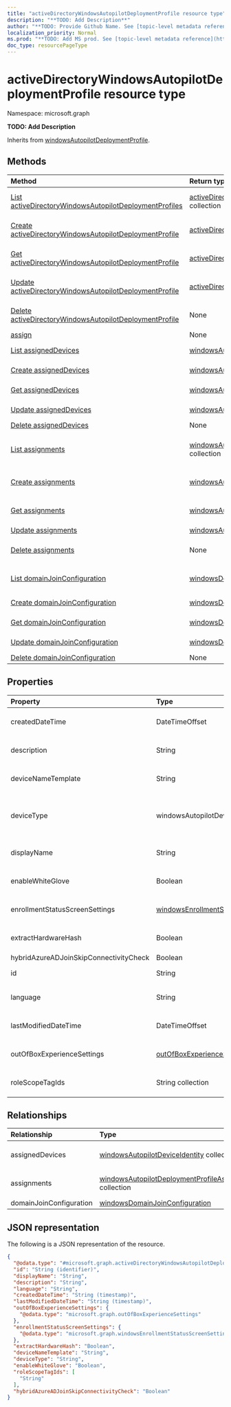 ```yaml
---
title: "activeDirectoryWindowsAutopilotDeploymentProfile resource type"
description: "**TODO: Add Description**"
author: "**TODO: Provide Github Name. See [topic-level metadata reference](https://msgo.azurewebsites.net/add/document/guidelines/metadata.html#topic-level-metadata)**"
localization_priority: Normal
ms.prod: "**TODO: Add MS prod. See [topic-level metadata reference](https://msgo.azurewebsites.net/add/document/guidelines/metadata.html#topic-level-metadata)**"
doc_type: resourcePageType
---
```


# activeDirectoryWindowsAutopilotDeploymentProfile resource type

Namespace: microsoft.graph

**TODO: Add Description**


Inherits from [windowsAutopilotDeploymentProfile](../resources/windowsautopilotdeploymentprofile.md).

## Methods
|Method|Return type|Description|
|:---|:---|:---|
|[List activeDirectoryWindowsAutopilotDeploymentProfiles](../api/intune-activedirectorywindowsautopilotdeploymentprofile-list.md)|[activeDirectoryWindowsAutopilotDeploymentProfile](../resources/intune-activedirectorywindowsautopilotdeploymentprofile.md) collection|Get a list of the [activeDirectoryWindowsAutopilotDeploymentProfile](../resources/activedirectorywindowsautopilotdeploymentprofile.md) objects and their properties.|
|[Create activeDirectoryWindowsAutopilotDeploymentProfile](../api/intune-activedirectorywindowsautopilotdeploymentprofile-create.md)|[activeDirectoryWindowsAutopilotDeploymentProfile](../resources/intune-activedirectorywindowsautopilotdeploymentprofile.md)|Create a new [activeDirectoryWindowsAutopilotDeploymentProfile](../resources/intune-activedirectorywindowsautopilotdeploymentprofile.md) object.|
|[Get activeDirectoryWindowsAutopilotDeploymentProfile](../api/intune-activedirectorywindowsautopilotdeploymentprofile-get.md)|[activeDirectoryWindowsAutopilotDeploymentProfile](../resources/intune-activedirectorywindowsautopilotdeploymentprofile.md)|Read the properties and relationships of an [activeDirectoryWindowsAutopilotDeploymentProfile](../resources/intune-activedirectorywindowsautopilotdeploymentprofile.md) object.|
|[Update activeDirectoryWindowsAutopilotDeploymentProfile](../api/intune-activedirectorywindowsautopilotdeploymentprofile-update.md)|[activeDirectoryWindowsAutopilotDeploymentProfile](../resources/intune-activedirectorywindowsautopilotdeploymentprofile.md)|Update the properties of an [activeDirectoryWindowsAutopilotDeploymentProfile](../resources/intune-activedirectorywindowsautopilotdeploymentprofile.md) object.|
|[Delete activeDirectoryWindowsAutopilotDeploymentProfile](../api/intune-activedirectorywindowsautopilotdeploymentprofile-delete.md)|None|Deletes an [activeDirectoryWindowsAutopilotDeploymentProfile](../resources/intune-activedirectorywindowsautopilotdeploymentprofile.md) object.|
|[assign](../api/intune-activedirectorywindowsautopilotdeploymentprofile-assign.md)|None|**TODO: Add Description**|
|[List assignedDevices](../api/intune-activedirectorywindowsautopilotdeploymentprofile-list-assigneddevices.md)|[windowsAutopilotDeviceIdentity](../resources/intune-windowsautopilotdeviceidentity.md) collection|Get the windowsAutopilotDeviceIdentity resources from the assignedDevices navigation property.|
|[Create assignedDevices](../api/intune-activedirectorywindowsautopilotdeploymentprofile-post-assigneddevices.md)|[windowsAutopilotDeviceIdentity](../resources/intune-windowsautopilotdeviceidentity.md)|Create a new windowsAutopilotDeviceIdentity object.|
|[Get assignedDevices](../api/intune-activedirectorywindowsautopilotdeploymentprofile-get-windowsautopilotdeviceidentity.md)|[windowsAutopilotDeviceIdentity](../resources/intune-windowsautopilotdeviceidentity.md)|Read the properties and relationships of a [windowsAutopilotDeviceIdentity](../resources/intune-windowsautopilotdeviceidentity.md) object.|
|[Update assignedDevices](../api/intune-activedirectorywindowsautopilotdeploymentprofile-update-assigneddevices.md)|[windowsAutopilotDeviceIdentity](../resources/intune-windowsautopilotdeviceidentity.md)|Update the properties of an assignedDevices object.|
|[Delete assignedDevices](../api/intune-activedirectorywindowsautopilotdeploymentprofile-delete-assigneddevices.md)|None|Delete a [windowsAutopilotDeviceIdentity](../resources/intune-windowsautopilotdeviceidentity.md) object.|
|[List assignments](../api/intune-activedirectorywindowsautopilotdeploymentprofile-list-assignments.md)|[windowsAutopilotDeploymentProfileAssignment](../resources/intune-windowsautopilotdeploymentprofileassignment.md) collection|Get the windowsAutopilotDeploymentProfileAssignment resources from the assignments navigation property.|
|[Create assignments](../api/intune-activedirectorywindowsautopilotdeploymentprofile-post-assignments.md)|[windowsAutopilotDeploymentProfileAssignment](../resources/intune-windowsautopilotdeploymentprofileassignment.md)|Create a new windowsAutopilotDeploymentProfileAssignment object.|
|[Get assignments](../api/intune-activedirectorywindowsautopilotdeploymentprofile-get-windowsautopilotdeploymentprofileassignment.md)|[windowsAutopilotDeploymentProfileAssignment](../resources/intune-windowsautopilotdeploymentprofileassignment.md)|Read the properties and relationships of a [windowsAutopilotDeploymentProfileAssignment](../resources/intune-windowsautopilotdeploymentprofileassignment.md) object.|
|[Update assignments](../api/intune-activedirectorywindowsautopilotdeploymentprofile-update-assignments.md)|[windowsAutopilotDeploymentProfileAssignment](../resources/intune-windowsautopilotdeploymentprofileassignment.md)|Update the properties of an assignments object.|
|[Delete assignments](../api/intune-activedirectorywindowsautopilotdeploymentprofile-delete-assignments.md)|None|Delete a [windowsAutopilotDeploymentProfileAssignment](../resources/intune-windowsautopilotdeploymentprofileassignment.md) object.|
|[List domainJoinConfiguration](../api/intune-activedirectorywindowsautopilotdeploymentprofile-list-domainjoinconfiguration.md)|[windowsDomainJoinConfiguration](../resources/windowsdomainjoinconfiguration.md) collection|Get the windowsDomainJoinConfiguration resources from the domainJoinConfiguration navigation property.|
|[Create domainJoinConfiguration](../api/intune-activedirectorywindowsautopilotdeploymentprofile-post-domainjoinconfiguration.md)|[windowsDomainJoinConfiguration](../resources/windowsdomainjoinconfiguration.md)|Create a new windowsDomainJoinConfiguration object.|
|[Get domainJoinConfiguration](../api/intune-activedirectorywindowsautopilotdeploymentprofile-get-windowsdomainjoinconfiguration.md)|[windowsDomainJoinConfiguration](../resources/windowsdomainjoinconfiguration.md)|Read the properties and relationships of a [windowsDomainJoinConfiguration](../resources/windowsdomainjoinconfiguration.md) object.|
|[Update domainJoinConfiguration](../api/intune-activedirectorywindowsautopilotdeploymentprofile-update-domainjoinconfiguration.md)|[windowsDomainJoinConfiguration](../resources/windowsdomainjoinconfiguration.md)|Update the properties of a domainJoinConfiguration object.|
|[Delete domainJoinConfiguration](../api/intune-activedirectorywindowsautopilotdeploymentprofile-delete-domainjoinconfiguration.md)|None|Delete a [windowsDomainJoinConfiguration](../resources/windowsdomainjoinconfiguration.md) object.|

## Properties
|Property|Type|Description|
|:---|:---|:---|
|createdDateTime|DateTimeOffset|**TODO: Add Description** Inherited from [windowsAutopilotDeploymentProfile](../resources/intune-windowsautopilotdeploymentprofile.md)|
|description|String|**TODO: Add Description** Inherited from [windowsAutopilotDeploymentProfile](../resources/intune-windowsautopilotdeploymentprofile.md)|
|deviceNameTemplate|String|**TODO: Add Description** Inherited from [windowsAutopilotDeploymentProfile](../resources/intune-windowsautopilotdeploymentprofile.md)|
|deviceType|windowsAutopilotDeviceType|**TODO: Add Description** Inherited from [windowsAutopilotDeploymentProfile](../resources/intune-windowsautopilotdeploymentprofile.md). Possible values are: `windowsPc`, `surfaceHub2`, `holoLens`.|
|displayName|String|**TODO: Add Description** Inherited from [windowsAutopilotDeploymentProfile](../resources/intune-windowsautopilotdeploymentprofile.md)|
|enableWhiteGlove|Boolean|**TODO: Add Description** Inherited from [windowsAutopilotDeploymentProfile](../resources/intune-windowsautopilotdeploymentprofile.md)|
|enrollmentStatusScreenSettings|[windowsEnrollmentStatusScreenSettings](../resources/intune-windowsenrollmentstatusscreensettings.md)|**TODO: Add Description** Inherited from [windowsAutopilotDeploymentProfile](../resources/intune-windowsautopilotdeploymentprofile.md)|
|extractHardwareHash|Boolean|**TODO: Add Description** Inherited from [windowsAutopilotDeploymentProfile](../resources/intune-windowsautopilotdeploymentprofile.md)|
|hybridAzureADJoinSkipConnectivityCheck|Boolean|**TODO: Add Description**|
|id|String|**TODO: Add Description** Inherited from [entity](../resources/entity.md)|
|language|String|**TODO: Add Description** Inherited from [windowsAutopilotDeploymentProfile](../resources/intune-windowsautopilotdeploymentprofile.md)|
|lastModifiedDateTime|DateTimeOffset|**TODO: Add Description** Inherited from [windowsAutopilotDeploymentProfile](../resources/intune-windowsautopilotdeploymentprofile.md)|
|outOfBoxExperienceSettings|[outOfBoxExperienceSettings](../resources/intune-outofboxexperiencesettings.md)|**TODO: Add Description** Inherited from [windowsAutopilotDeploymentProfile](../resources/intune-windowsautopilotdeploymentprofile.md)|
|roleScopeTagIds|String collection|**TODO: Add Description** Inherited from [windowsAutopilotDeploymentProfile](../resources/intune-windowsautopilotdeploymentprofile.md)|

## Relationships
|Relationship|Type|Description|
|:---|:---|:---|
|assignedDevices|[windowsAutopilotDeviceIdentity](../resources/intune-windowsautopilotdeviceidentity.md) collection|**TODO: Add Description** Inherited from [windowsAutopilotDeploymentProfile](../resources/windowsautopilotdeploymentprofile.md)|
|assignments|[windowsAutopilotDeploymentProfileAssignment](../resources/intune-windowsautopilotdeploymentprofileassignment.md) collection|**TODO: Add Description** Inherited from [windowsAutopilotDeploymentProfile](../resources/windowsautopilotdeploymentprofile.md)|
|domainJoinConfiguration|[windowsDomainJoinConfiguration](../resources/windowsdomainjoinconfiguration.md)|**TODO: Add Description**|

## JSON representation
The following is a JSON representation of the resource.
<!-- {
  "blockType": "resource",
  "keyProperty": "id",
  "@odata.type": "microsoft.graph.activeDirectoryWindowsAutopilotDeploymentProfile",
  "baseType": "microsoft.graph.windowsAutopilotDeploymentProfile",
  "openType": false
}
-->
``` json
{
  "@odata.type": "#microsoft.graph.activeDirectoryWindowsAutopilotDeploymentProfile",
  "id": "String (identifier)",
  "displayName": "String",
  "description": "String",
  "language": "String",
  "createdDateTime": "String (timestamp)",
  "lastModifiedDateTime": "String (timestamp)",
  "outOfBoxExperienceSettings": {
    "@odata.type": "microsoft.graph.outOfBoxExperienceSettings"
  },
  "enrollmentStatusScreenSettings": {
    "@odata.type": "microsoft.graph.windowsEnrollmentStatusScreenSettings"
  },
  "extractHardwareHash": "Boolean",
  "deviceNameTemplate": "String",
  "deviceType": "String",
  "enableWhiteGlove": "Boolean",
  "roleScopeTagIds": [
    "String"
  ],
  "hybridAzureADJoinSkipConnectivityCheck": "Boolean"
}
```

